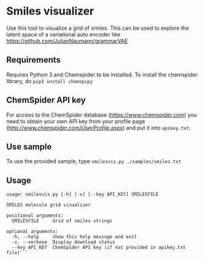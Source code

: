 # Smiles visualizer

Use this tool to visualize a grid of smiles. This can be used to explore the latent space of a variational auto encoder like <https://github.com/JulianNaumann/grammarVAE>


## Requirements

Requires Python 3 and Chemspider to be installed. To install the chemspider library, do
```pip3 install chemspipy```


## ChemSpider API key

For access to the ChemSpider database (<https://www.chemspider.com>) you need to obtain your own API key from your profile page (<http://www.chemspider.com/UserProfile.aspx>) and put it into ```apikey.txt```.


## Use sample
To use the provided sample, type ```smilesvis.py ./samples/smiles.txt```


## Usage
```
usage: smilesvis.py [-h] [-v] [--key API_KEY] SMILESFILE

SMILES molecule grid visualizer

positional arguments:
  SMILESFILE     Grid of smiles strings

optional arguments:
  -h, --help     show this help message and exit
  -v, --verbose  Display download status
  --key API_KEY  ChemSpider API key (if not provided in apikey.txt file)```
